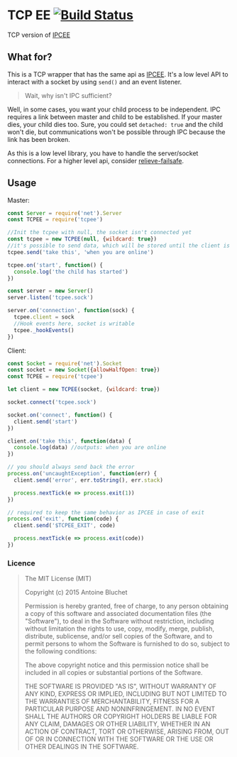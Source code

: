 # TCP EE [![Build Status](https://travis-ci.org/soyuka/TCPEE.svg?branch=master)](https://travis-ci.org/soyuka/TCPEE)

TCP version of [IPCEE](https://github.com/soyuka/IPCEE)

## What for?

This is a TCP wrapper that has the same api as [IPCEE](https://github.com/soyuka/IPCEE). It's a low level API to interact with a socket by using `send()` and an event listener.

> Wait, why isn't IPC sufficient?

Well, in some cases, you want your child process to be independent. IPC requires a link between master and child to be established. If your master dies, your child dies too. Sure, you could set `detached: true` and the child won't die, but communications won't be possible through IPC because the link has been broken.

As this is a low level library, you have to handle the server/socket connections. For a higher level api, consider [relieve-failsafe](https://github.com/soyuka/relieve-failsafe).

## Usage

Master:

```javascript
const Server = require('net').Server
const TCPEE = require('tcpee')

//Init the tcpee with null, the socket isn't connected yet
const tcpee = new TCPEE(null, {wildcard: true})
//it's possible to send data, which will be stored until the client is available
tcpee.send('take this', 'when you are online')

tcpee.on('start', function() {
  console.log('the child has started')
})

const server = new Server()
server.listen('tcpee.sock')

server.on('connection', function(sock) {
  tcpee.client = sock
  //Hook events here, socket is writable
  tcpee._hookEvents()
})
```

Client:

```javascript
const Socket = require('net').Socket
const socket = new Socket({allowHalfOpen: true})
const TCPEE = require('tcpee')

let client = new TCPEE(socket, {wildcard: true})

socket.connect('tcpee.sock')

socket.on('connect', function() {
  client.send('start')
})

client.on('take this', function(data) {
  console.log(data) //outputs: when you are online
})

// you should always send back the error
process.on('uncaughtException', function(err) {
  client.send('error', err.toString(), err.stack)

  process.nextTick(e => process.exit(1))
})

// required to keep the same behavior as IPCEE in case of exit
process.on('exit', function(code) {
  client.send('$TCPEE_EXIT', code)

  process.nextTick(e => process.exit(code))
})
```

### Licence

> The MIT License (MIT)
>
> Copyright (c) 2015 Antoine Bluchet
>
> Permission is hereby granted, free of charge, to any person obtaining a copy
> of this software and associated documentation files (the "Software"), to deal
> in the Software without restriction, including without limitation the rights
> to use, copy, modify, merge, publish, distribute, sublicense, and/or sell
> copies of the Software, and to permit persons to whom the Software is
> furnished to do so, subject to the following conditions:
>
> The above copyright notice and this permission notice shall be included in
> all copies or substantial portions of the Software.
>
> THE SOFTWARE IS PROVIDED "AS IS", WITHOUT WARRANTY OF ANY KIND, EXPRESS OR
> IMPLIED, INCLUDING BUT NOT LIMITED TO THE WARRANTIES OF MERCHANTABILITY,
> FITNESS FOR A PARTICULAR PURPOSE AND NONINFRINGEMENT. IN NO EVENT SHALL THE
> AUTHORS OR COPYRIGHT HOLDERS BE LIABLE FOR ANY CLAIM, DAMAGES OR OTHER
> LIABILITY, WHETHER IN AN ACTION OF CONTRACT, TORT OR OTHERWISE, ARISING FROM,
> OUT OF OR IN CONNECTION WITH THE SOFTWARE OR THE USE OR OTHER DEALINGS IN
> THE SOFTWARE.
